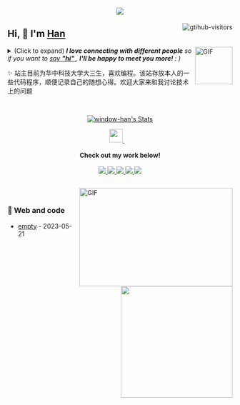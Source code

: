 <h1 align="center"> <a href="https://sunguoqi.com/"> <img src="https://readme-typing-svg.herokuapp.com/?lines=console.log(%22Hello%2C%20World!%22);祝您今天愉快!&center=true&size=27"> </a> </h1>
<a href="https://github.com/window-han/computer-vision-in-action">
    <img align="right" src="https://komarev.com/ghpvc/?username=window-han&label=Visitors&color=red&style=flat&logo=github" alt="gtihub-visitors" />
</a>
 
## Hi, 👋  I'm <a href="http://welcome.voup.cn">Han</a>
 
<img align="right" alt="GIF" src="https://media.giphy.com/media/LnQjpWaON8nhr21vNW/giphy.gif" width="84" title="Say HI"> <details><summary>(Click to expand) <em><b>I love connecting with different people</b> so if you want to <a href="https://voup.cn" >say <b>"hi" </b></a>, <b>I'll be happy to meet you more!</b> : )</em></summary>
 
<!--my introduction start-->
    
- 🔭 empty
- 🌱 empty
- 🤔 Only two things make me moved. 
  1. empty
  2. empty
- ❤️ I like eating 🍉, raising 🐓, playing 🏓, sleeping in 🛌 and 📺 [ACGN]
- 💬 Be free to ask me about anything [here](https://github.com/window-han/window-han/issues).
 
---
</details>
  
  ✨ 站主目前为华中科技大学大三生，喜欢编程。该站存放本人的一些代码程序，顺便记录自己的随想心得。欢迎大家来和我讨论技术上的问题
 
 
<!--my introduction end -->
 
<br>
 
<p align="center">
  <a href="https://github.com/window-han" class="rich-diff-level-one">
    <img src="https://github-readme-stats.vercel.app/api?username=window-han&title_color=333&text_color=777" alt="window-han's Stats" >
    <!-- &hide=issues
    <img src="https://github-readme-stats.vercel.app/api?username=window-han&hide=issues&title_color=333&text_color=777" alt="window-han's Stats" >
    -->
  </a>
</p>
 
<p align="center">
 
  <a href="https://space.bilibili.com/501344385" target="_blank" alt="Bilibili" title="Bilibili">
    <img src="https://user-images.githubusercontent.com/29084184/166415345-91925d37-c66f-448f-8d75-c8355fe0b692.png" width="30px"/>
  </a>
  &emsp;
  <br><br>
  <strong>Check out my work below!</strong>
  <br><br>
  <a href="https://github.com/window-han">
    <img src="https://badges.strrl.dev/visits/window-han/window-han?style=flat-square&color=black&logo=github">
  </a>
  <a href="https://github.com/window-han">
    <img src="https://badges.strrl.dev/years/window-han?style=flat-square&color=black&logo=github">
  </a>
  <a href="https://github.com/window-han?tab=repositories">
    <img src="https://badges.strrl.dev/repos/window-han?style=flat-square&color=black&logo=github">
  </a>
  <a href="https://gist.github.com/window-han">
    <img src="https://badges.strrl.dev/gists/window-han?style=flat-square&color=black&logo=github">
  </a>
  <a href="https://github.com/window-han">
    <img src="https://badges.strrl.dev/commits/monthly/window-han?style=flat-square&color=black&logo=github">
  </a>
</p>
 
<h2></h2>
 
<img align="right" alt="GIF" src="OctoCharmve/code.gif" width="343" height="220" title="Do what you like, and do it best!"> &nbsp;&nbsp;&nbsp;&nbsp;
 
### 🧠 Web and code
 
<img align="right" width="250" src="https://cdn.jsdelivr.net/gh/sun0225SUN/sun0225SUN/assets/images/hi.gif" />
 
<!-- START_SECTION:brain -->
* <a href='http://welcome.voup.cn' target='_blank'>empty</a> - 2023-05-21
<!-- END_SECTION:brain -->
 
</td></tr>
 
<tr><td>
 

 
 
<!-- END_SECTION:douban -->
 
</td></tr>
 
<tr><td>


